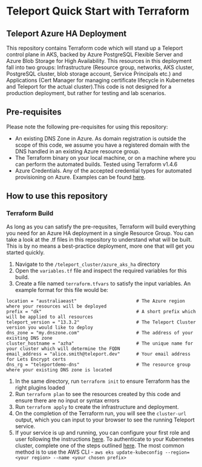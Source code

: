 # Teleport Quick Start with Terraform
## Teleport Azure HA Deployment

This repository contains Terraform code which will stand up a Teleport control plane in AKS, backed by Azure PostgreSQL Flexible Server and Azure Blob Storage for High Availability. This resources in this deployment fall into two groups: Infrastructure (Resource group, networks, AKS cluster, PostgreSQL cluster, blob storage account, Service Principals etc.) and Applications (Cert Manager for managing certificate lifecycle in Kubernetes and Teleport for the actual cluster).This code is not designed for a production deployment, but rather for testing and lab scenarios.

## Pre-requisites
Please note the following pre-requisites for using this repository:
- An existing DNS Zone in Azure. As domain registration is outside the scope of this code, we assume you have a registered domain with the DNS handled in an existing Azure resource group. 
- The Terraform binary on your local machine, or on a machine where you can perform the automated builds. Tested using Terraform v1.4.6
- Azure Credentials. Any of the accepted credential types for automated provisioning on Azure. Examples can be found [here](https://registry.terraform.io/providers/hashicorp/azurerm/3.68.0/docs#authenticating-to-azure).

## How to use this repository

### Terraform Build
As long as you can satisfy the pre-requsites, Terraform will build everything you need for an Azure HA deployment in a single Resource Group. You can take a look at the .tf files in this repository to understand what will be built. This is by no means a best-practice deployment, more one that will get you started quickly. 

1. Navigate to the `/teleport_cluster/azure_aks_ha` directory
2. Open the `variables.tf` file and inspect the required variables for this build.
3. Create a file named `terraform.tfvars` to satisfy the input variables. An example format for this file would be: 

```
location = "australiaeast"                      # The Azure region where your resources will be deployed
prefix = "dk"                                   # A short prefix which will be applied to all resources
teleport_version = "13.3.2"                     # The Teleport Cluster version you would like to deploy
dns_zone = "my.dnszone.com"                     # The address of your existing DNS zone 
cluster_hostname = "azha"                       # The unique name for your cluster which will determine the FQDN
email_address = "alice.smith@teleport.dev"      # Your email address for Lets Encrypt certs   
dns_rg = "teleportdemo-dns"                     # The resource group where your existing DNS zone is located
```

1. In the same directory, run `terraform init` to ensure Terraform has the right plugins loaded
2. Run `terraform plan` to see the resources created by this code and ensure there are no input or syntax errors
3. Run `terraform apply` to create the infrastructure and deployment. 
4. On the completion of the Terraform run, you will see the `cluster-url` output, which you can input to your browser to see the running Teleport service. 
5. If your service is up and running, you can configure your first role and user following the instructions [here](https://goteleport.com/docs/deploy-a-cluster/helm-deployments/kubernetes-cluster/#step-22-create-a-local-user). To authenticate to your Kubernetes cluster, complete one of the steps outlined [here](https://docs.aws.amazon.com/eks/latest/userguide/create-kubeconfig.html). The most common method is to use the AWS CLI - `aws eks update-kubeconfig --region=<your region> --name <your chosen prefix>`
